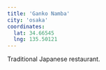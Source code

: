 ```yaml
---
title: 'Ganko Namba'
city: 'osaka'
coordinates:
  lat: 34.66545
  lng: 135.50121
---
```


Traditional Japanese restaurant.
